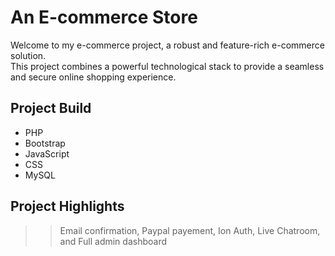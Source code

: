 # An E-commerce Store
Welcome to my e-commerce project, a robust and feature-rich e-commerce solution.  
This project combines a powerful technological stack to provide a seamless and secure online shopping experience.

## Project Build
* PHP
* Bootstrap
* JavaScript
* CSS
* MySQL

## Project Highlights
>> Email confirmation,
>> Paypal payement,
>> Ion Auth,
>> Live Chatroom, and
>> Full admin dashboard

